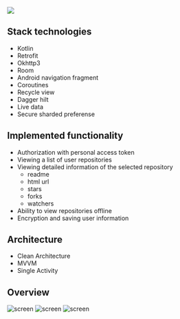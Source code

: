 ![](https://i.imgur.com/ni4Ehe0.png)

## Stack technologies
- Kotlin
- Retrofit
- Okhttp3
- Room
- Android navigation fragment
- Coroutines
- Recycle view
- Dagger hilt
- Live data
- Secure sharded preferense

## Implemented functionality

* Аuthorization with personal access token
* Viewing a list of user repositories
* Viewing detailed information of the selected repository
    - readme
    - html url
    - stars
    - forks
    - watchers
* Ability to view repositories offline
* Encryption and saving user information

## Architecture
- Clean Architecture
- MVVM
- Single Activity

## Overview

![screen](https://i.imgur.com/TYg9Kdo.jpg?3)
![screen](https://i.imgur.com/ld9whQe.jpg?1)
![screen](https://i.imgur.com/NF1Fqv4.jpg?1)
